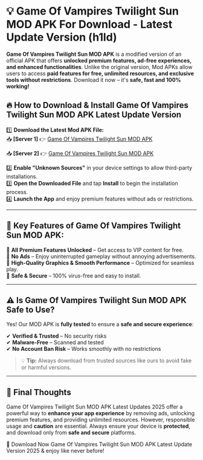 # 💡 Game Of Vampires Twilight Sun MOD APK For Download - Latest Update Version (h1ld)

**Game Of Vampires Twilight Sun MOD APK** is a modified version of an official APK that offers **unlocked premium features, ad-free experiences, and enhanced functionalities**. Unlike the original version, Mod APKs allow users to access **paid features for free, unlimited resources, and exclusive tools without restrictions**. Download it now – it's **safe, fast and 100% working!**

## 🔥 **How to Download & Install Game Of Vampires Twilight Sun MOD APK Latest Update Version**

1️⃣ **Download the Latest Mod APK File:**  
📥 **[Server 1]** 👉 [Game Of Vampires Twilight Sun MOD APK](https://hapymods.com?title=Game+Of+Vampires+Twilight+Sun+MOD+APK&ref=FU1)

📥 **[Server 2]** 👉 [Game Of Vampires Twilight Sun MOD APK](https://hapymods.com?title=Game+Of+Vampires+Twilight+Sun+MOD+APK&ref=FU1)

2️⃣ **Enable "Unknown Sources"** in your device settings to allow third-party installations.  
3️⃣ **Open the Downloaded File** and tap **Install** to begin the installation process.  
4️⃣ **Launch the App** and enjoy premium features without ads or restrictions.

---

## 🌟 **Key Features of Game Of Vampires Twilight Sun MOD APK:**
 
🔽 **All Premium Features Unlocked** – Get access to VIP content for free.  
🔽 **No Ads** – Enjoy uninterrupted gameplay without annoying advertisements.  
🔽 **High-Quality Graphics & Smooth Performance** – Optimized for seamless play.  
🔽 **Safe & Secure** – 100% virus-free and easy to install.  

---

## ⚠️ **Is Game Of Vampires Twilight Sun MOD APK Safe to Use?**

Yes! Our MOD APK is **fully tested** to ensure a **safe and secure experience**:

✔ **Verified & Trusted** – No security risks  
✔ **Malware-Free** – Scanned and tested  
✔ **No Account Ban Risk** – Works smoothly with no restrictions

> 💡 **Tip:** Always download from trusted sources like ours to avoid fake or harmful versions.

---

## 📌 **Final Thoughts**
 
Game Of Vampires Twilight Sun MOD APK Latest Updates 2025 offer a powerful way to **enhance your app experience** by removing ads, unlocking premium features, and providing unlimited resources. However, responsible usage and **caution** are essential. Always ensure your device is **protected**, and download only from **safe and secure** platforms.  

🔽 Download Now Game Of Vampires Twilight Sun MOD APK Latest Update Version 2025 & enjoy like never before!